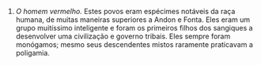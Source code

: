 ﻿1. *O homem vermelho.* Estes povos eram espécimes notáveis da raça humana, de muitas maneiras superiores a Andon e Fonta. Eles eram um grupo muitíssimo inteligente e foram os primeiros filhos dos sangiques a desenvolver uma civilização e governo tribais. Eles sempre foram monógamos; mesmo seus descendentes mistos raramente praticavam a poligamia.
